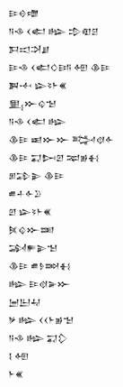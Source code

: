 <div class='block'>
<div class='line'>𒄿𒄰𒈩</div>
<div class='line'>𒀀𒈾 𒌋𒅗 𒈗 𒄠𒊏𒆪</div>
<div class='line'>𒁕𒀊𒋫𒋗</div>
<div class='line'>𒄿𒈾 𒌋𒅗𒄭𒅀 𒅇 𒆠𒄿</div>
<div class='line'>𒀉𒋾 𒇽𒂟𒈨𒌍</div>
<div class='line'>𒅅𒁍𒌒𒈠</div>
<div class='line'>𒀀𒈾 𒌋𒅗 𒈗</div>
<div class='line'>𒆠𒄿 𒀜𒁍𒁍 𒅋𒋼𒅆</div>
<div class='line'>𒆠𒄿 𒍑𒄖𒇻 𒉈𒂊𒈬</div>
<div class='line'>𒁳𒁉𒉌 𒆠𒄿</div>
<div class='line'>𒌑𒈦𒅆𒊒</div>
<div class='line'>𒇻 𒇽𒂟𒈨𒌍</div>
<div class='line'>𒍮𒌒𒁍𒌅</div>
<div class='line'>𒋆𒊓𒉌𒈠</div>
<div class='line'>𒆠𒄿 𒌑𒊩𒇷𒈬</div>
<div class='line'>𒈗 𒄿𒋼𒅕𒁍</div>
<div class='line'>𒅁𒌨𒄷</div>
<div class='line'>𒃻 𒈗 𒌋𒌋𒈨𒂊𒈠</div>
<div class='line'>𒀀𒈾 𒈗 𒍑𒁷</div>
<div class='line'>𒋙 𒅇</div>
<div class='line'>𒈨𒌍</div>
</div>